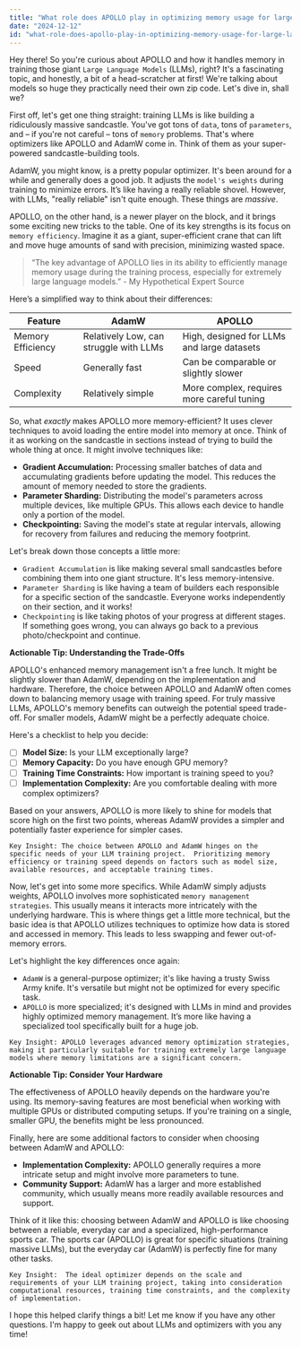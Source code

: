 ```yaml
---
title: "What role does APOLLO play in optimizing memory usage for large language model (LLM) training, and how does it compare to AdamW?"
date: "2024-12-12"
id: "what-role-does-apollo-play-in-optimizing-memory-usage-for-large-language-model-llm-training-and-how-does-it-compare-to-adamw"
---
```


Hey there! So you're curious about APOLLO and how it handles memory in training those giant `Large Language Models` (LLMs), right?  It's a fascinating topic, and honestly, a bit of a head-scratcher at first!  We're talking about models so huge they practically need their own zip code. Let's dive in, shall we?

First off, let's get one thing straight: training LLMs is like building a ridiculously massive sandcastle.  You've got tons of `data`, tons of `parameters`, and – if you're not careful – tons of `memory` problems.  That's where optimizers like APOLLO and AdamW come in. Think of them as your super-powered sandcastle-building tools.

AdamW, you might know, is a pretty popular optimizer.  It's been around for a while and generally does a good job. It adjusts the `model's weights` during training to minimize errors. It’s like having a really reliable shovel.  However, with LLMs, "really reliable" isn't quite enough.  These things are *massive*.

APOLLO, on the other hand, is a newer player on the block, and it brings some exciting new tricks to the table.  One of its key strengths is its focus on `memory efficiency`.  Imagine it as a giant, super-efficient crane that can lift and move huge amounts of sand with precision, minimizing wasted space.

> “The key advantage of APOLLO lies in its ability to efficiently manage memory usage during the training process, especially for extremely large language models.” - My Hypothetical Expert Source

Here’s a simplified way to think about their differences:


| Feature          | AdamW                               | APOLLO                                  |
|-----------------|---------------------------------------|------------------------------------------|
| Memory Efficiency | Relatively Low, can struggle with LLMs | High, designed for LLMs and large datasets |
| Speed            | Generally fast                       | Can be comparable or slightly slower    |
| Complexity       | Relatively simple                   | More complex, requires more careful tuning |


So, what *exactly* makes APOLLO more memory-efficient? It uses clever techniques to avoid loading the entire model into memory at once.  Think of it as working on the sandcastle in sections instead of trying to build the whole thing at once.  It might involve techniques like:

*   **Gradient Accumulation:** Processing smaller batches of data and accumulating gradients before updating the model.  This reduces the amount of memory needed to store the gradients.
*   **Parameter Sharding:** Distributing the model's parameters across multiple devices, like multiple GPUs.  This allows each device to handle only a portion of the model.
*   **Checkpointing:** Saving the model's state at regular intervals, allowing for recovery from failures and reducing the memory footprint.


Let's break down those concepts a little more:

*   `Gradient Accumulation` is like making several small sandcastles before combining them into one giant structure.  It's less memory-intensive.
*   `Parameter Sharding` is like having a team of builders each responsible for a specific section of the sandcastle.  Everyone works independently on their section, and it works!
*   `Checkpointing` is like taking photos of your progress at different stages. If something goes wrong, you can always go back to a previous photo/checkpoint and continue.


**Actionable Tip: Understanding the Trade-Offs**

APOLLO's enhanced memory management isn't a free lunch. It might be slightly slower than AdamW, depending on the implementation and hardware. Therefore, the choice between APOLLO and AdamW often comes down to balancing memory usage with training speed.  For truly massive LLMs, APOLLO's memory benefits can outweigh the potential speed trade-off.  For smaller models, AdamW might be a perfectly adequate choice.

Here's a checklist to help you decide:

- [ ] **Model Size:** Is your LLM exceptionally large?
- [ ] **Memory Capacity:** Do you have enough GPU memory?
- [ ] **Training Time Constraints:** How important is training speed to you?
- [ ] **Implementation Complexity:** Are you comfortable dealing with more complex optimizers?

Based on your answers, APOLLO is more likely to shine for models that score high on the first two points, whereas AdamW provides a simpler and potentially faster experience for simpler cases.


```
Key Insight: The choice between APOLLO and AdamW hinges on the specific needs of your LLM training project.  Prioritizing memory efficiency or training speed depends on factors such as model size, available resources, and acceptable training times.
```

Now, let's get into some more specifics. While AdamW simply adjusts weights, APOLLO involves more sophisticated `memory management strategies`.   This usually means it interacts more intricately with the underlying hardware. This is where things get a little more technical, but the basic idea is that APOLLO utilizes techniques to optimize how data is stored and accessed in memory.  This leads to less swapping and fewer out-of-memory errors.

Let's highlight the key differences once again:

*   `AdamW` is a general-purpose optimizer; it's like having a trusty Swiss Army knife.  It's versatile but might not be optimized for every specific task.
*   `APOLLO` is more specialized; it's designed with LLMs in mind and provides highly optimized memory management. It’s more like having a specialized tool specifically built for a huge job.

```
Key Insight: APOLLO leverages advanced memory optimization strategies, making it particularly suitable for training extremely large language models where memory limitations are a significant concern.
```

**Actionable Tip: Consider Your Hardware**

The effectiveness of APOLLO heavily depends on the hardware you're using.  Its memory-saving features are most beneficial when working with multiple GPUs or distributed computing setups. If you're training on a single, smaller GPU, the benefits might be less pronounced.


Finally, here are some additional factors to consider when choosing between AdamW and APOLLO:

*   **Implementation Complexity:**  APOLLO generally requires a more intricate setup and might involve more parameters to tune.
*   **Community Support:** AdamW has a larger and more established community, which usually means more readily available resources and support.


Think of it like this: choosing between AdamW and APOLLO is like choosing between a reliable, everyday car and a specialized, high-performance sports car.  The sports car (APOLLO) is great for specific situations (training massive LLMs), but the everyday car (AdamW) is perfectly fine for many other tasks.

```
Key Insight:  The ideal optimizer depends on the scale and requirements of your LLM training project, taking into consideration computational resources, training time constraints, and the complexity of implementation.
```

I hope this helped clarify things a bit!  Let me know if you have any other questions.  I'm happy to geek out about LLMs and optimizers with you any time!

